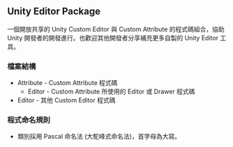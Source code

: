 ## Unity Editor Package
一個開放共享的 Unity Custom Editor 與 Custom Attribute 的程式碼組合，協助 Unity 開發者的開發進行。也歡迎其他開發者分享補充更多自製的 Unity Editor 工具。

### 檔案結構
 - Attribute - Custom Attribute 程式碼
   - Editor - Custom Attribute 所使用的 Editor 或 Drawer 程式碼
 - Editor - 其他 Custom Editor 程式碼

### 程式命名規則
 - 類別採用 Pascal 命名法 (大駝峰式命名法)，首字母為大寫。